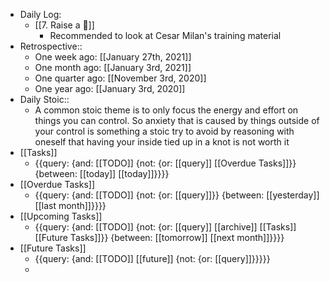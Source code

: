- Daily Log:
    - [[7. Raise a 🐶]]
        - Recommended to look at Cesar Milan's training material
- Retrospective::
    - One week ago: [[January 27th, 2021]]
    - One month ago: [[January 3rd, 2021]]
    - One quarter ago: [[November 3rd, 2020]]
    - One year ago: [[January 3rd, 2020]]
- Daily Stoic::
    - A common stoic theme is to only focus the energy and effort on things you can control. So anxiety that is caused by things outside of your control is something a stoic try to avoid by reasoning with oneself that having your inside tied up in a knot is not worth it
- [[Tasks]]
    - {{query: {and: [[TODO]] {not: {or: [[query]] [[Overdue Tasks]]}} {between: [[today]] [[today]]}}}}
- [[Overdue Tasks]]
    - {{query: {and: [[TODO]] {not: {or: [[query]]}} {between: [[yesterday]] [[last month]]}}}}
- [[Upcoming Tasks]]
    - {{query: {and: [[TODO]] {not: {or: [[query]] [[archive]] [[Tasks]] [[Future Tasks]]}} {between: [[tomorrow]] [[next month]]}}}}
- [[Future Tasks]]
    - {{query: {and: [[TODO]] [[future]] {not: {or: [[query]]}}}}}
    - 

